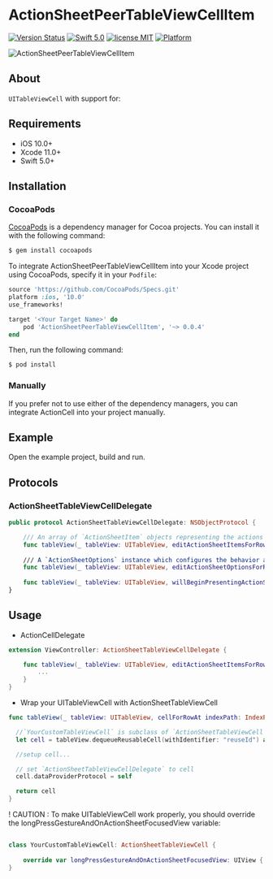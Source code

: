 # ActionSheetPeerTableViewCellItem

[![Version Status](https://img.shields.io/cocoapods/v/ActionSheetPeerTableViewCellItem.svg)](https://cocoapods.org/pods/ActionSheetPeerTableViewCellItem)
[![Swift 5.0](https://img.shields.io/badge/Swift-5.0-orange.svg?style=flat)](https://developer.apple.com/swift/)
[![license MIT](https://img.shields.io/cocoapods/l/ActionSheetPeerTableViewCellItem.svg)](http://opensource.org/licenses/MIT)
[![Platform](https://img.shields.io/cocoapods/p/ActionSheetPeerTableViewCellItem.svg)](https://cocoapods.org/pods/ActionSheetPeerTableViewCellItem)

![ActionSheetPeerTableViewCellItem](ScreenShots/AlertSheetExamplePreview.gif "ActionSheetPeerTableViewCellItem")

## About

`UITableViewCell` with support for:

## Requirements

- iOS 10.0+
- Xcode 11.0+
- Swift 5.0+

## Installation

### CocoaPods

[CocoaPods](http://cocoapods.org) is a dependency manager for Cocoa projects. You can install it with the following command:

```bash
$ gem install cocoapods
```

To integrate ActionSheetPeerTableViewCellItem into your Xcode project using CocoaPods, specify it in your `Podfile`:

```ruby
source 'https://github.com/CocoaPods/Specs.git'
platform :ios, '10.0'
use_frameworks!

target '<Your Target Name>' do
    pod 'ActionSheetPeerTableViewCellItem', '~> 0.0.4'
end
```

Then, run the following command:

```bash
$ pod install
```
### Manually

If you prefer not to use either of the dependency managers, you can integrate ActionCell into your project manually.

## Example

Open the example project, build and run.

## Protocols

### ActionSheetTableViewCellDelegate

```swift
public protocol ActionSheetTableViewCellDelegate: NSObjectProtocol {

    /// An array of `ActionSheetItem` objects representing the actions for the row. Each action you provide is used to create a table view cell that the user can tap.
    func tableView(_ tableView: UITableView, editActionSheetItemsForRowAt indexPath: IndexPath) -> [ActionSheetItem]?
    
    /// A `ActionSheetOptions` instance which configures the behavior and appearance of the elements in `ActionSheetViewController`.
    func tableView(_ tableView: UITableView, editActionSheetOptionsForRowAt indexPath: IndexPath) -> ActionSheetOptions?
    
    func tableView(_ tableView: UITableView, willBeginPresentingActionSheetForRowAt indexPath: IndexPath)
}
```

## Usage

* ActionCellDelegate

```swift
extension ViewController: ActionSheetTableViewCellDelegate {

    func tableView(_ tableView: UITableView, editActionSheetItemsForRowAt indexPath: IndexPath) -> [ActionSheetItem]? {
        ...
    }
}
```

* Wrap your UITableViewCell with ActionSheetTableViewCell

```swift
func tableView(_ tableView: UITableView, cellForRowAt indexPath: IndexPath) -> UITableViewCell {

  //`YourCustomTableViewCell` is subclass of `ActionSheetTableViewCell`
  let cell = tableView.dequeueReusableCell(withIdentifier: "reuseId") as! YourCustomTableViewCell

  //setup cell...

  // set `ActionSheetTableViewCellDelegate` to cell
  cell.dataProviderProtocol = self

  return cell
}
```

! CAUTION : To make UITableViewCell work properly, you should override the longPressGestureAndOnActionSheetFocusedView variable:

```swift

class YourCustomTableViewCell: ActionSheetTableViewCell {
    
    override var longPressGestureAndOnActionSheetFocusedView: UIView { return someContainerSubviewOfYourCustomTableViewCell }
}

```
